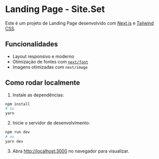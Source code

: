 # Landing Page - Site.Set

Este é um projeto de Landing Page desenvolvido com [Next.js](https://nextjs.org) e [Tailwind CSS](https://tailwindcss.com).

## Funcionalidades

- Layout responsivo e moderno
- Otimização de fontes com [`next/font`](https://nextjs.org/docs/pages/building-your-application/optimizing/fonts)
- Imagens otimizadas com `next/image`


## Como rodar localmente

1. Instale as dependências:

```bash
npm install
# ou
yarn
```

2. Inicie o servidor de desenvolvimento:

```bash
npm run dev
# ou
yarn dev
```

3. Abra [http://localhost:3000](http://localhost:3000) no navegador para visualizar.
